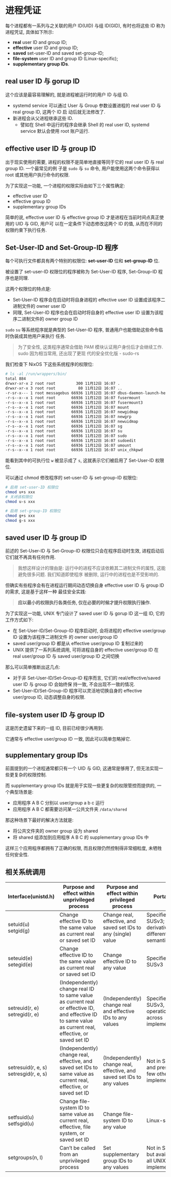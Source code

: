 # 进程凭证

每个进程都有一系列与之关联的用户 ID(UID) 与组 ID(GID), 有时也将这些 ID 称为进程凭证, 具体如下所示:

- **real** user ID and group ID;
- **effective** user ID and group ID;
- **saved** set-user-ID and saved set-group-ID;
- **file-system** user ID and group ID (Linux-specific);
- **supplementary group IDs**.

## real user ID 与 gorup ID

这个应该是最容易理解的, 就是进程被运行时的用户 ID 与组 ID.

- systemd service 可以通过 User 与 Group 参数设置进程的 real user ID 与 real group ID, 这两个 ID 启
  动后就无法修改了.
- 新进程会从父进程继承这些 ID.
  - 譬如在 Shell 中运行的程序会继承 Shell 的 real user ID, systemd service 默认会使用 root 账户运行.

## effective user ID 与 group ID

出于现实使用的需要, 进程的权限不是简单地直接等同于它的 real user ID 与 real group ID. 一个最常见的例
子是 `sudo` 与 `su` 命令, 用户能使用这两个命令获得以 root 或其他用户执行命令的权限.

为了实现这一功能, 一个进程的权限实际由如下三个属性确定:

- effective user ID
- effective group ID
- supplementary group IDs

简单的说, effective user ID 与 effective group ID 才是进程在当前时间点真正使用的 UID 与 GID, 用户可
以在一定条件下动态修改这两个 ID 的值, 从而在不同的权限约束下执行任务.

## Set-User-ID and Set-Group-ID 程序

每个可执行文件都具有两个特别的权限位: **set-user-ID** 位和 **set-group-ID** 位.

被设置了 set-user-ID 权限位的程序被称为 Set-User-ID 程序, Set-Group-ID 程序也是同理.

这两个权限位的特点是:

- Set-User-ID 程序会在启动时将自身进程的 effective user ID 设置成该程序二进制文件的 owner user ID
- 同理, Set-User-ID 程序也会在启动时将自身的 effective user ID 设置为该程序二进制文件的 owner group
  ID

`sudo` `su` 等系统程序就是典型的 Set-User-ID 程序, 普通用户也能借助这些命令临时伪装成其他用户来执行
任务.

> 为了安全性, 这类程序通常会借助 PAM 模块认证用户身份后才会继续工作. sudo 因为相当常用, 还出现了更现
> 代的安全优化版 - sudo-rs

我们检查下 NixOS 下这些系统程序的权限位:

```bash
# ls -al /run/wrappers/bin/
total 884
drwxr-xr-x 2 root root         300 11月12日 16:07 .
drwxr-xr-x 3 root root          80 11月12日 16:07 ..
-r-sr-x--- 1 root messagebus 66936 11月12日 16:07 dbus-daemon-launch-helper
-r-s--x--x 1 root root       66936 11月12日 16:07 fusermount
-r-s--x--x 1 root root       66936 11月12日 16:07 fusermount3
-r-s--x--x 1 root root       66936 11月12日 16:07 mount
-r-s--x--x 1 root root       66936 11月12日 16:07 newgidmap
-r-s--x--x 1 root root       66936 11月12日 16:07 newgrp
-r-s--x--x 1 root root       66936 11月12日 16:07 newuidmap
-r-s--x--x 1 root root       66936 11月12日 16:07 sg
-r-s--x--x 1 root root       66936 11月12日 16:07 su
-r-s--x--x 1 root root       66936 11月12日 16:07 sudo
-r-s--x--x 1 root root       66936 11月12日 16:07 sudoedit
-r-s--x--x 1 root root       66936 11月12日 16:07 umount
-r-s--x--x 1 root root       66936 11月12日 16:07 unix_chkpwd
```

能看到其中的可执行位 `w` 被显示成了 `s`, 这就表示它们被启用了 Set-User-ID 权限位.

可以通过 chmod 修改程序的 set-user-ID 与 set-group-ID 权限位:

```bash
# 启用 set-user-ID 权限位
chmod u+s xxx
# 关闭该权限位
chmod u-s xxx

# 启用 set-group-ID 权限位
chmod g+s xxx
chmod g-s xxx
```

## saved user ID 与 group ID

前述的 Set-User-ID 与 Set-Group-ID 权限位只会在程序启动时生效, 进程启动后它们就不再具有任何作用.

> 我想这样设计的理由是: 运行中的进程不应该依赖其二进制文件的属性, 这能避免很多问题. 我们知道即使程序
> 被删除, 运行中的进程也是不受影响的.

但确实有些程序会有在进程运行期间动态切换自身 effective user ID 与 group ID 的需求, 这是基于这样一种
最佳安全实践:

> **应以最小的权限执行各类任务, 仅在必要的时候才提升权限执行操作.**

为了实现这一功能, UNIX 专门设计了 saved user ID 与 gorup ID 这一组 ID, 它的工作方式如下:

- 在 Set-User-ID/Set-Group-ID 程序启动时, 会将进程的 effective user/group ID 设置为该程序二进制文件
  的 owner user/group ID
- saved user/group ID 都是从 effective user/group ID 复制过来的
- UNIX 提供了一系列系统调用, 可将进程自身的 effective user/group ID 在 real user/group ID 与 saved
  user/group ID 之间切换

那么可以简单推断出这几点:

- 对于非 Set-User-ID/Set-Group-ID 程序而言, 它们的 real/effective/saved user ID 与 group ID 会始终保
  持一致, 不会出现不一致的情况.
- Set-User-ID/Set-Group-ID 程序可以灵活地切换自身的 effective user/group ID, 动态调整自身的权限.

## file-system user ID 与 group ID

这是历史遗留下来的一组 ID, 目前已经很少再用到.

它通常与 effective user/group ID 一致, 因此可以简单忽略掉它.

## supplementary group IDs

前面提到的一个进程通常都只有一个 UID 与 GID, 这通常是够用了, 但无法实现一些更复杂的权限控制.

而 supplementary group IDs 就是用于实现一些更复杂的权限管控而提供的, 一个典型场景是:

- 应用程序 A B C 分别以 user/group a b c 运行
- 应用程序 A B C 都需要访问某一公共文件夹 `/data/shared`

那这种场景下最好的解决方法就是:

- 将公共文件夹的 owner group 设为 shared
- 将 shared 组添加到应用程序 A B C 的 supplementary group IDs 中

这样三个应用程序都拥有了正确的权限, 而且权限仍然控制得非常细粒度, 未牺牲任何安全性.

## 相关系统调用


| Interface(unistd.h)                                | Purpose and effect within unprivileged process                                                                                                           | Purpose and effect within privileged process                            | Portability                                                     |
| ---------------------------------------- | -------------------------------------------------------------------------------------------------------------------------------------------------------- | ----------------------------------------------------------------------- | --------------------------------------------------------------- |
| setuid(u)<br>setgid(g)                   | Change effective ID to the same value as current real or saved set ID                                                                                    | Change real, effective, and saved set IDs to any (single) value         | Specified in SUSv3; BSD derivatives have different semantics    |
| seteuid(e)<br>setegid(e)                 | Change effective ID to the same value as current real or saved set ID                                                                                    | Change effective ID to any value                                        | Specified in SUSv3                                              |
| setreuid(r, e)<br>setregid(r, e)         | (Independently) change real ID to same value as current real or effective ID, and effective ID to same value as current real, effective, or saved set ID | (Independently) change real and effective IDs to any values             | Specified in SUSv3, but operation varies across implementations |
| setresuid(r, e, s)<br>setresgid(r, e, s) | (Independently) change real, effective, and saved set IDs to same value as current real, effective, or saved set ID                                      | (Independently) change real, effective, and saved set IDs to any values | Not in SUSv3 and present on few other UNIX implementations      |
| setfsuid(u)<br>setfsgid(u)               | Change file-system ID to same value as current real, effective, file system, or saved set ID                                                             | Change file-system ID to any value                                      | Linux-specific                                                  |
| setgroups(n, l)                          | Can’t be called from an unprivileged process                                                                                                             | Set supplementary group IDs to any values                               | Not in SUSv3, but available on all UNIX implementations         |


